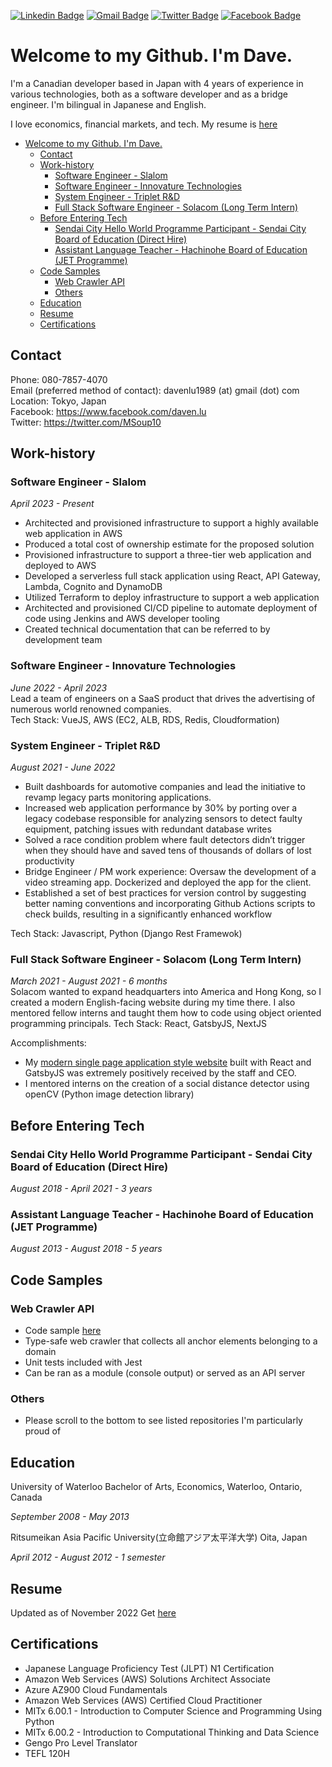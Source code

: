 [![Linkedin Badge](https://img.shields.io/badge/LinkedIn-blue?style=flat&logo=linkedin&labelColor=blue&link=https://www.linkedin.com/in/davenlu/)](https://www.linkedin.com/in/davenlu/)
[![Gmail Badge](https://img.shields.io/badge/Gmail-red?style=flat-square&logo=Gmail&logoColor=white&link=mailto:davenlu1989@gmail.com)](mailto:davenlu1989@gmail.com) 
[![Twitter Badge](https://img.shields.io/badge/-Twitter-1ca0f1?style=flat&labelColor=1ca0f1&logo=twitter&logoColor=white&link=https://twitter.com/MSoup10)](https://twitter.com/MSoup10) 
[![Facebook Badge](https://img.shields.io/badge/-Facebook-1877f2?style=flat&logo=facebook&logoColor=white&link=https://facebook.com/daven.lu)](https://www.facebook.com/daven.lu)

# Welcome to my Github. I'm Dave.

I'm a Canadian developer based in Japan with 4 years of experience in various technologies, both as a software developer and as a bridge engineer. I'm bilingual in Japanese and English. 

I love economics, financial markets, and tech. My resume is [here](#resume)

- [Welcome to my Github. I'm Dave.](#welcome-to-my-github-i-m-dave)
  * [Contact](#contact)
  * [Work-history](#work-history)
    + [Software Engineer - Slalom](#software-engineer---slalom)
    + [Software Engineer - Innovature Technologies](#software-engineer---innovature-technologies)
    + [System Engineer - Triplet R&D](#system-engineer---triplet-r-d)
    + [Full Stack Software Engineer - Solacom (Long Term Intern)](#full-stack-software-engineer---solacom--long-term-intern-)
  * [Before Entering Tech](#before-entering-tech)
    + [Sendai City Hello World Programme Participant - Sendai City Board of Education (Direct Hire)](#sendai-city-hello-world-programme-participant---sendai-city-board-of-education--direct-hire-)
    + [Assistant Language Teacher - Hachinohe Board of Education (JET Programme)](#assistant-language-teacher---hachinohe-board-of-education--jet-programme-)
  * [Code Samples](#code-samples)
    + [Web Crawler API](#web-crawler-api)
    + [Others](#others)
  * [Education](#education)
  * [Resume](#resume)
  * [Certifications](#certifications)

## Contact
Phone: 080-7857-4070  
Email (preferred method of contact):  davenlu1989 (at) gmail (dot) com  
Location: Tokyo, Japan  
Facebook: https://www.facebook.com/daven.lu  
Twitter: https://twitter.com/MSoup10  

## Work-history

### Software Engineer - Slalom
_April 2023 - Present_
- Architected and provisioned infrastructure to support a highly available web application in AWS
- Produced a total cost of ownership estimate for the proposed solution
- Provisioned infrastructure to support a three-tier web application and deployed to AWS
- Developed a serverless full stack application using React, API Gateway, Lambda, Cognito and DynamoDB
- Utilized Terraform to deploy infrastructure to support a web application
- Architected and provisioned CI/CD pipeline to automate deployment of code using Jenkins and AWS developer tooling
- Created technical documentation that can be referred to by development team

### Software Engineer - Innovature Technologies
_June 2022 - April 2023_  
Lead a team of engineers on a SaaS product that drives the advertising of numerous world renowned companies.   
Tech Stack: VueJS, AWS (EC2, ALB, RDS, Redis, Cloudformation)

### System Engineer - Triplet R&D
_August 2021 - June 2022_  
- Built dashboards for automotive companies and lead the initiative to revamp legacy parts monitoring applications.  
-   Increased web application performance by 30% by porting over a legacy codebase responsible for analyzing sensors to detect faulty equipment, patching issues with redundant database writes
-   Solved a race condition problem where fault detectors didn’t trigger when they should have and saved tens of thousands of dollars of lost productivity
-   Bridge Engineer / PM work experience: Oversaw the development of a video streaming app. Dockerized and deployed the app for the client.
-   Established a set of best practices for version control by suggesting better naming conventions and incorporating Github Actions scripts to check builds, resulting in a significantly enhanced workflow

Tech Stack: Javascript, Python (Django Rest Framewok)

### Full Stack Software Engineer - Solacom (Long Term Intern)
_March 2021 - August 2021 - 6 months_  
Solacom wanted to expand headquarters into America and Hong Kong, so I created a modern English-facing website during my time there. I also mentored fellow interns and taught them how to code using object oriented programming principals.
Tech Stack: React, GatsbyJS, NextJS

Accomplishments:
- My [modern single page application style website](https://solacom.gatsbyjs.io/) built with React and GatsbyJS was extremely positively received by the staff and CEO. 
- I mentored interns on the creation of a social distance detector using openCV (Python image detection library)

## Before Entering Tech

### Sendai City Hello World Programme Participant - Sendai City Board of Education (Direct Hire)
_August 2018 - April 2021 - 3 years_  

### Assistant Language Teacher - Hachinohe Board of Education (JET Programme)
_August 2013 - August 2018 - 5 years_  

## Code Samples
### Web Crawler API
- Code sample [here](https://github.com/MSoup/http-crawler)
- Type-safe web crawler that collects all anchor elements belonging to a domain
- Unit tests included with Jest
- Can be ran as a module (console output) or served as an API server

### Others
- Please scroll to the bottom to see listed repositories I'm particularly proud of

## Education
University of Waterloo
Bachelor of Arts, Economics, Waterloo, Ontario, Canada

_September 2008 - May 2013_

Ritsumeikan Asia Pacific University(立命館アジア太平洋大学)
Oita, Japan 

_April 2012 - August 2012 - 1 semester_

## Resume
Updated as of November 2022
Get [here](https://drive.google.com/file/d/1iado7fcH04yTOhYfTbhKuDgjjwceEKmP/view)

## Certifications
- Japanese Language Proficiency Test (JLPT) N1 Certification
- Amazon Web Services (AWS) Solutions Architect Associate
- Azure AZ900 Cloud Fundamentals
- Amazon Web Services (AWS) Certified Cloud Practitioner
- MITx 6.00.1 - Introduction to Computer Science and Programming Using Python
- MITx 6.00.2 - Introduction to Computational Thinking and Data Science
- Gengo Pro Level Translator
- TEFL 120H
